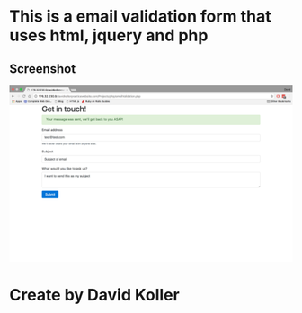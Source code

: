 This is a email validation form that uses html, jquery and php
============================================================================================================


## Screenshot
[![IMAGE ALT TEXT HERE](https://github.com/kolldavi/php/blob/master/phpEmailExample/emailValidationScreenShot.png?raw=true)](http://176.32.230.9/davidkollerpracticewebsite.com/Projects/php/emailValidation.php)



Create by David Koller
=======================
